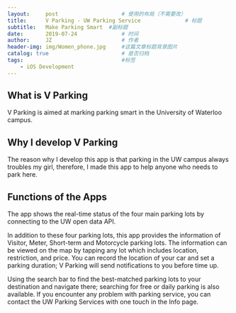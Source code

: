 ```yaml
---
layout:     post   				    # 使用的布局（不需要改）
title:      V Parking - UW Parking Service				# 标题
subtitle:   Make Parking Smart  #副标题
date:       2019-07-24 				# 时间
author:     JZ 						# 作者
header-img: img/Women_phone.jpg 	#这篇文章标题背景图片
catalog: true 						# 是否归档
tags:								#标签
    - iOS Development
---
```


## What is V Parking

V Parking is aimed at marking parking smart in the University of Waterloo campus.

## Why I develop V Parking

The reason why I develop this app is that parking in the UW campus always troubles my girl, therefore, I made this app to help anyone who needs to park here.

## Functions of the Apps

The app shows the real-time status of the four main parking lots by connecting to the UW open data API.

In addition to these four parking lots, this app provides the information of Visitor, Meter, Short-term and Motorcycle parking lots. The information can be viewed on the map by tapping any lot which includes location, restriction, and price. You can record the location of your car and set a parking duration; V Parking will send notifications to you before time up.

Using the search bar to find the best-matched parking lots to your destination and navigate there; searching for free or daily parking is also available. If you encounter any problem with parking service, you can contact the UW Parking Services with one touch in the Info page.
